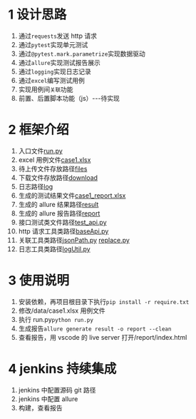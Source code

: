 # 1 设计思路

1. 通过`requests`发送 http 请求
2. 通过`pytest`实现单元测试
3. 通过`@pytest.mark.parametrize`实现数据驱动
4. 通过`allure`实现测试报告展示
5. 通过`logging`实现日志记录
6. 通过`excel`编写测试用例
7. 实现用例间`关联`功能
8. 前置、后置脚本功能（js）---待实现

# 2 框架介绍

1. 入口文件[run.py](/run.py)
2. excel 用例文件[case1.xlsx](/data/case1.xlsx)
3. 待上传文件存放路径[files](/data/files)
4. 下载文件存放路径[download](/data/download)
5. 日志路径[log](/log)
6. 生成的测试结果文件[case1_report.xlsx](/data/case1_report.xlsx)
7. 生成的 allure 结果路径[result](/result)
8. 生成的 allure 报告路径[report](/report)
9. 接口测试类文件路径[test_api.py](/testcase/test_api.py)
10. http 请求工具类路径[baseApi.py](/util/baseApi.py)
11. 关联工具类路径[jsonPath.py](/util/jsonPath.py) [replace.py](/util/replace.py)
12. 日志工具类路径[logUtil.py](/util/logUtil.py)

# 3 使用说明

1. 安装依赖，再项目根目录下执行`pip install -r require.txt`
2. 修改/data/case1.xlsx 用例文件
3. 执行 run.py`python run.py`
4. 生成报告`allure generate result -o report --clean`
5. 查看报告，用 vscode 的 live server 打开/report/index.html

# 4 jenkins 持续集成

1. jenkins 中配置源码 git 路径
2. jenkins 中配置 allure
3. 构建，查看报告
